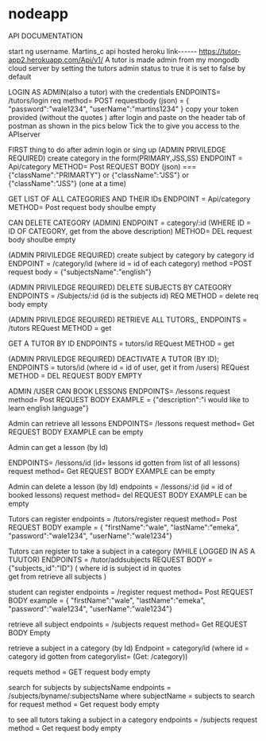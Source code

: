 # nodeapp
 
 API DOCUMENTATION
 
 start ng username.    Martins_c
  api hosted  heroku link------
https://tutor-app2.herokuapp.com/Api/v1/
 A tutor is made admin from my mongodb cloud server by setting the tutors admin status to true
it is set to false by default

LOGIN AS ADMIN(also a tutor) with the credentials
ENDPOINTS=        /tutors/login
req method= POST
requestbody   (json)  =
{ 
"password":"wale1234",
"userName":"martins1234"
}
copy your token provided (without the quotes ) after login
and paste on the header tab of postman as shown in the pics below
Tick the
to give you access to the APIserver

 


FIRST thing to do after admin login or sing up
(ADMIN PRIVILEDGE REQUIRED)
 create category in the form(PRIMARY,JSS,SS)
ENDPOINT =    Api/category
METHOD= Post
REQUEST BODY  (json) ===
{"className":"PRIMARTY"}   or     {"className":"JSS"}  or    {"className":"JSS"}
(one at a time)


GET LIST OF ALL CATEGORIES  AND THEIR IDs
ENDPOINT =    Api/category
METHOD= Post
request body shoulbe empty

CAN DELETE CATEGORY (ADMIN)
ENDPOINT =    category/:id   (WHERE ID = ID OF CATEGORY, get from  the above description)
METHOD=     DEL
request body shoulbe empty

(ADMIN PRIVILEDGE REQUIRED)
create subject by category by category id
ENDPOINT =    /category/id                  (where id = id of each category)
method =POST 
request body =
{"subjectsName":"english"}


(ADMIN PRIVILEDGE REQUIRED)
DELETE SUBJECTS BY CATEGORY
ENDPOINTS  =     /Subjects/:id             (id is the subjects id)
REQ METHOD = delete
req body empty


(ADMIN PRIVILEDGE REQUIRED)
 RETRIEVE ALL TUTORS,,
ENDPOINTS =  /tutors
REQuest METHOD =  get

GET A TUTOR BY ID 
ENDPOINTS =  tutors/id
REQuest METHOD =  get



(ADMIN PRIVILEDGE REQUIRED)
DEACTIVATE A TUTOR  (BY ID);
ENDPOINTS =  tutors/id                                   (where id = id of user, get it from /users)
REQuest METHOD =  DEL
REQUEST BODY EMPTY


ADMIN /USER CAN BOOK LESSONS
ENDPOINTS=    /lessons
request method= Post
REQUEST BODY EXAMPLE =
{"description":"i would like to learn english language"}

Admin can retrieve all lessons
ENDPOINTS=    /lessons
request method= Get
REQUEST BODY EXAMPLE can be empty

 Admin can get a lesson (by Id)

ENDPOINTS=    /lessons/id                    (id= lessons id gotten from list of all lessons)
request method= Get
REQUEST BODY EXAMPLE can be empty

 Admin can delete a lesson (by Id)
endpoints = /lessons/:id                   (id = id of booked lessons)
request method= del
REQUEST BODY EXAMPLE can be empty

Tutors can register 
endpoints =   /tutors/register
request method=  Post
REQUEST BODY  example =
{ "firstName":"wale",
"lastName":"emeka",
"password":"wale1234",
"userName":"wale1234"}



 Tutors can register to take a subject in a category
(WHILE LOGGED IN AS A TUUTOR)
ENDPOINTS =     /tutor/addsubjects
REQUEST BODY ={"subjects_id":"ID"}                    ( where id is subject id in quotes                                             
                                                      get from retrieve all subjects    )                                                                                     


student can register
endpoints =   /register
request method=  Post
REQUEST BODY  example =
{ "firstName":"wale",
"lastName":"emeka",
"password":"wale1234",
"userName":"wale1234"}


retrieve all subject 
endpoints =   /subjects
request method=  Get
REQUEST BODY   Empty

 retrieve a subject in a category (by Id)
Endpoint = category/id      (where id = category id gotten from categorylist=  (Get:   /category))


requets method = GET
request body empty


search for subjects by subjectsName
endpoints = /subjects/byname/:subjectsName
where subjectName = subjects to search for
request method = Get
request body empty

 to see all tutors taking a subject in a category
endpoints = /subjects
request method = Get
request body empty


